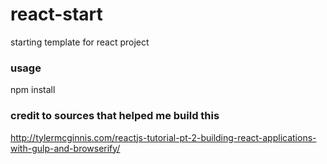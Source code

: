# react-start
starting template for react project

### usage
npm install

### credit to sources that helped me build this
http://tylermcginnis.com/reactjs-tutorial-pt-2-building-react-applications-with-gulp-and-browserify/
